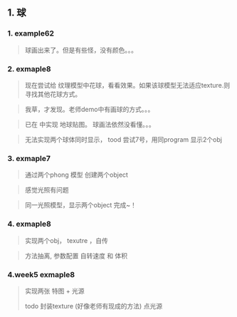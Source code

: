 ## 1.  球

### 1. example62
> 球画出来了。但是有些怪，没有颜色。。。

### 2. exmaple8
> 现在尝试给 纹理模型中花球，看看效果。如果该球模型无法适应texture.则寻找其他花球方式。

> 我草，才发现。老师demo中有画球的方式。。。

> 已在 中实现 地球贴图。 球画法依然没看懂。。。
 
> 无法实现两个球体同时显示， 
> tood 尝试7号，用同program 显示2个obj
 

### 3. exmaple7
> 通过两个phong 模型 创建两个object

> 感觉光照有问题

> 同一光照模型，显示两个object 完成~！ 


### 4. exmaple8

> 实现两个obj， texutre ，自传

> 方法抽离, 参数配置 自转速度 和 体积


### 4.week5 exmaple8
> 实现两张 特图 + 光源 
> 
> todo 封装texture (好像老师有现成的方法)
>点光源